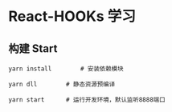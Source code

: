 # React-HOOKs 学习


## 构建 Start

```
yarn install		# 安装依赖模块
```

```
yarn dll		# 静态资源预编译
```

```
yarn start		# 运行开发环境，默认监听8888端口
```




